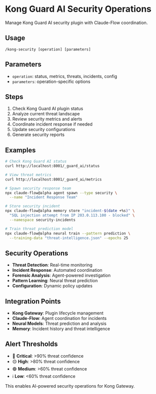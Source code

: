 # Kong Guard AI Security Operations

Manage Kong Guard AI security plugin with Claude-Flow coordination.

## Usage
```
/kong-security [operation] [parameters]
```

## Parameters
- `operation`: status, metrics, threats, incidents, config
- `parameters`: operation-specific options

## Steps

1. Check Kong Guard AI plugin status
2. Analyze current threat landscape
3. Review security metrics and alerts
4. Coordinate incident response if needed
5. Update security configurations
6. Generate security reports

## Examples
```bash
# Check Kong Guard AI status
curl http://localhost:8001/_guard_ai/status

# View threat metrics
curl http://localhost:8001/_guard_ai/metrics

# Spawn security response team
npx claude-flow@alpha agent spawn --type security \
  --name "Incident Response Team"

# Store security incident
npx claude-flow@alpha memory store "incident-$(date +%s)" \
  "SQL injection attempt from IP 203.0.113.100 - blocked" \
  --namespace security-incidents

# Train threat prediction model
npx claude-flow@alpha neural train --pattern prediction \
  --training-data "threat-intelligence.json" --epochs 25
```

## Security Operations
- **Threat Detection**: Real-time monitoring
- **Incident Response**: Automated coordination  
- **Forensic Analysis**: Agent-powered investigation
- **Pattern Learning**: Neural threat prediction
- **Configuration**: Dynamic policy updates

## Integration Points
- **Kong Gateway**: Plugin lifecycle management
- **Claude-Flow**: Agent coordination for incidents
- **Neural Models**: Threat prediction and analysis
- **Memory**: Incident history and threat intelligence

## Alert Thresholds
- 🔴 **Critical**: >90% threat confidence
- 🟡 **High**: >80% threat confidence  
- 🟢 **Medium**: >60% threat confidence
- ℹ️ **Low**: <60% threat confidence

This enables AI-powered security operations for Kong Gateway.